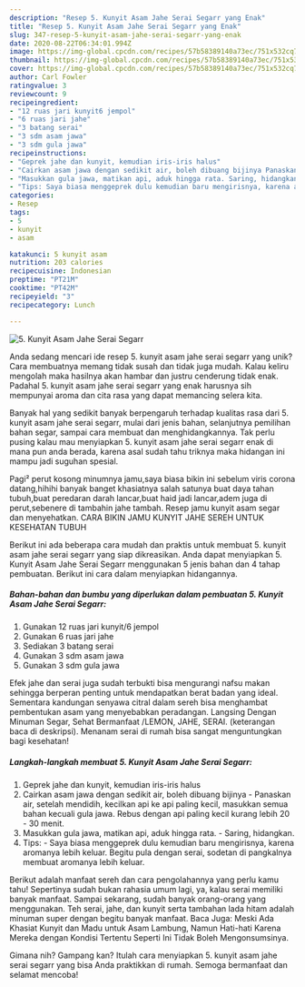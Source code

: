```yaml
---
description: "Resep 5. Kunyit Asam Jahe Serai Segarr yang Enak"
title: "Resep 5. Kunyit Asam Jahe Serai Segarr yang Enak"
slug: 347-resep-5-kunyit-asam-jahe-serai-segarr-yang-enak
date: 2020-08-22T06:34:01.994Z
image: https://img-global.cpcdn.com/recipes/57b58389140a73ec/751x532cq70/5-kunyit-asam-jahe-serai-segarr-foto-resep-utama.jpg
thumbnail: https://img-global.cpcdn.com/recipes/57b58389140a73ec/751x532cq70/5-kunyit-asam-jahe-serai-segarr-foto-resep-utama.jpg
cover: https://img-global.cpcdn.com/recipes/57b58389140a73ec/751x532cq70/5-kunyit-asam-jahe-serai-segarr-foto-resep-utama.jpg
author: Carl Fowler
ratingvalue: 3
reviewcount: 9
recipeingredient:
- "12 ruas jari kunyit6 jempol"
- "6 ruas jari jahe"
- "3 batang serai"
- "3 sdm asam jawa"
- "3 sdm gula jawa"
recipeinstructions:
- "Geprek jahe dan kunyit, kemudian iris-iris halus"
- "Cairkan asam jawa dengan sedikit air, boleh dibuang bijinya Panaskan air, setelah mendidih, kecilkan api ke api paling kecil, masukkan semua bahan kecuali gula jawa. Rebus dengan api paling kecil kurang lebih 20 - 30 menit."
- "Masukkan gula jawa, matikan api, aduk hingga rata. Saring, hidangkan."
- "Tips: Saya biasa menggeprek dulu kemudian baru mengirisnya, karena aromanya lebih keluar. Begitu pula dengan serai, sodetan di pangkalnya membuat aromanya lebih keluar."
categories:
- Resep
tags:
- 5
- kunyit
- asam

katakunci: 5 kunyit asam 
nutrition: 203 calories
recipecuisine: Indonesian
preptime: "PT21M"
cooktime: "PT42M"
recipeyield: "3"
recipecategory: Lunch

---
```



![5. Kunyit Asam Jahe Serai Segarr](https://img-global.cpcdn.com/recipes/57b58389140a73ec/751x532cq70/5-kunyit-asam-jahe-serai-segarr-foto-resep-utama.jpg)

Anda sedang mencari ide resep 5. kunyit asam jahe serai segarr yang unik? Cara membuatnya memang tidak susah dan tidak juga mudah. Kalau keliru mengolah maka hasilnya akan hambar dan justru cenderung tidak enak. Padahal 5. kunyit asam jahe serai segarr yang enak harusnya sih mempunyai aroma dan cita rasa yang dapat memancing selera kita.

Banyak hal yang sedikit banyak berpengaruh terhadap kualitas rasa dari 5. kunyit asam jahe serai segarr, mulai dari jenis bahan, selanjutnya pemilihan bahan segar, sampai cara membuat dan menghidangkannya. Tak perlu pusing kalau mau menyiapkan 5. kunyit asam jahe serai segarr enak di mana pun anda berada, karena asal sudah tahu triknya maka hidangan ini mampu jadi suguhan spesial.

Pagi² perut kosong minumnya jamu,saya biasa bikin ini sebelum viris corona datang,hihihi banyak banget khasiatnya salah satunya buat daya tahan tubuh,buat peredaran darah lancar,buat haid jadi lancar,adem juga di perut,sebenere di tambahin jahe tambah. Resep jamu kunyit asam segar dan menyehatkan. CARA BIKIN JAMU KUNYIT JAHE SEREH UNTUK KESEHATAN TUBUH


Berikut ini ada beberapa cara mudah dan praktis untuk membuat 5. kunyit asam jahe serai segarr yang siap dikreasikan. Anda dapat menyiapkan 5. Kunyit Asam Jahe Serai Segarr menggunakan 5 jenis bahan dan 4 tahap pembuatan. Berikut ini cara dalam menyiapkan hidangannya.

<!--inarticleads1-->

##### Bahan-bahan dan bumbu yang diperlukan dalam pembuatan 5. Kunyit Asam Jahe Serai Segarr:

1. Gunakan 12 ruas jari kunyit/6 jempol
1. Gunakan 6 ruas jari jahe
1. Sediakan 3 batang serai
1. Gunakan 3 sdm asam jawa
1. Gunakan 3 sdm gula jawa


Efek jahe dan serai juga sudah terbukti bisa mengurangi nafsu makan sehingga berperan penting untuk mendapatkan berat badan yang ideal. Sementara kandungan senyawa citral dalam sereh bisa menghambat pembentukan asam yang menyebabkan peradangan. Langsing Dengan Minuman Segar, Sehat Bermanfaat /LEMON, JAHE, SERAI. (keterangan baca di deskripsi). Menanam serai di rumah bisa sangat menguntungkan bagi kesehatan! 

<!--inarticleads2-->

##### Langkah-langkah membuat 5. Kunyit Asam Jahe Serai Segarr:

1. Geprek jahe dan kunyit, kemudian iris-iris halus
1. Cairkan asam jawa dengan sedikit air, boleh dibuang bijinya - Panaskan air, setelah mendidih, kecilkan api ke api paling kecil, masukkan semua bahan kecuali gula jawa. Rebus dengan api paling kecil kurang lebih 20 - 30 menit.
1. Masukkan gula jawa, matikan api, aduk hingga rata. - Saring, hidangkan.
1. Tips: - Saya biasa menggeprek dulu kemudian baru mengirisnya, karena aromanya lebih keluar. Begitu pula dengan serai, sodetan di pangkalnya membuat aromanya lebih keluar.


Berikut adalah manfaat sereh dan cara pengolahannya yang perlu kamu tahu! Sepertinya sudah bukan rahasia umum lagi, ya, kalau serai memiliki banyak manfaat. Sampai sekarang, sudah banyak orang-orang yang menggunakan. Teh serai, jahe, dan kunyit serta tambahan lada hitam adalah minuman super dengan begitu banyak manfaat. Baca Juga: Meski Ada Khasiat Kunyit dan Madu untuk Asam Lambung, Namun Hati-hati Karena Mereka dengan Kondisi Tertentu Seperti Ini Tidak Boleh Mengonsumsinya. 

Gimana nih? Gampang kan? Itulah cara menyiapkan 5. kunyit asam jahe serai segarr yang bisa Anda praktikkan di rumah. Semoga bermanfaat dan selamat mencoba!
